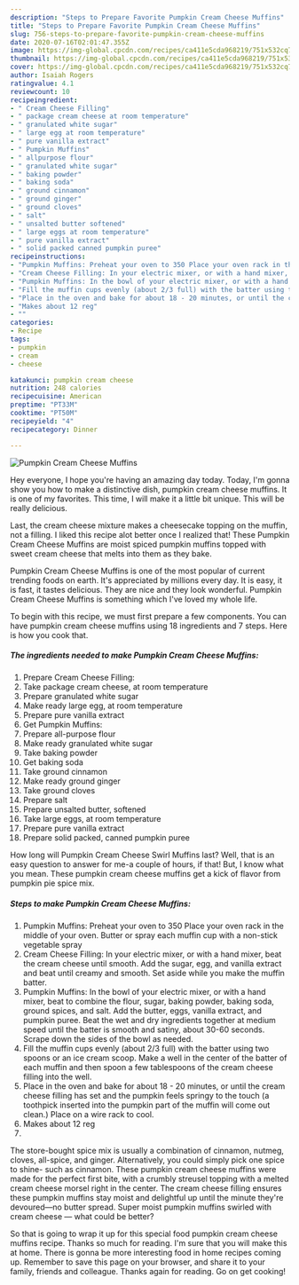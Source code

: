 ```yaml
---
description: "Steps to Prepare Favorite Pumpkin Cream Cheese Muffins"
title: "Steps to Prepare Favorite Pumpkin Cream Cheese Muffins"
slug: 756-steps-to-prepare-favorite-pumpkin-cream-cheese-muffins
date: 2020-07-16T02:01:47.355Z
image: https://img-global.cpcdn.com/recipes/ca411e5cda968219/751x532cq70/pumpkin-cream-cheese-muffins-recipe-main-photo.jpg
thumbnail: https://img-global.cpcdn.com/recipes/ca411e5cda968219/751x532cq70/pumpkin-cream-cheese-muffins-recipe-main-photo.jpg
cover: https://img-global.cpcdn.com/recipes/ca411e5cda968219/751x532cq70/pumpkin-cream-cheese-muffins-recipe-main-photo.jpg
author: Isaiah Rogers
ratingvalue: 4.1
reviewcount: 10
recipeingredient:
- " Cream Cheese Filling"
- " package cream cheese at room temperature"
- " granulated white sugar"
- " large egg at room temperature"
- " pure vanilla extract"
- " Pumpkin Muffins"
- " allpurpose flour"
- " granulated white sugar"
- " baking powder"
- " baking soda"
- " ground cinnamon"
- " ground ginger"
- " ground cloves"
- " salt"
- " unsalted butter softened"
- " large eggs at room temperature"
- " pure vanilla extract"
- " solid packed canned pumpkin puree"
recipeinstructions:
- "Pumpkin Muffins: Preheat your oven to 350 Place your oven rack in the middle of your oven. Butter or spray each muffin cup with a non-stick vegetable spray"
- "Cream Cheese Filling: In your electric mixer, or with a hand mixer, beat the cream cheese until smooth. Add the sugar, egg, and vanilla extract and beat until creamy and smooth. Set aside while you make the muffin batter."
- "Pumpkin Muffins: In the bowl of your electric mixer, or with a hand mixer, beat to combine the flour, sugar, baking powder, baking soda, ground spices, and salt. Add the butter, eggs, vanilla extract, and pumpkin puree. Beat the wet and dry ingredients together at medium speed until the batter is smooth and satiny, about 30-60 seconds. Scrape down the sides of the bowl as needed."
- "Fill the muffin cups evenly (about 2/3 full) with the batter using two spoons or an ice cream scoop. Make a well in the center of the batter of each muffin and then spoon a few tablespoons of the cream cheese filling into the well."
- "Place in the oven and bake for about 18 - 20 minutes, or until the cream cheese filling has set and the pumpkin feels springy to the touch (a toothpick inserted into the pumpkin part of the muffin will come out clean.) Place on a wire rack to cool."
- "Makes about 12 reg"
- ""
categories:
- Recipe
tags:
- pumpkin
- cream
- cheese

katakunci: pumpkin cream cheese 
nutrition: 248 calories
recipecuisine: American
preptime: "PT33M"
cooktime: "PT50M"
recipeyield: "4"
recipecategory: Dinner

---
```



![Pumpkin Cream Cheese Muffins](https://img-global.cpcdn.com/recipes/ca411e5cda968219/751x532cq70/pumpkin-cream-cheese-muffins-recipe-main-photo.jpg)

Hey everyone, I hope you're having an amazing day today. Today, I'm gonna show you how to make a distinctive dish, pumpkin cream cheese muffins. It is one of my favorites. This time, I will make it a little bit unique. This will be really delicious.

Last, the cream cheese mixture makes a cheesecake topping on the muffin, not a filling. I liked this recipe alot better once I realized that! These Pumpkin Cream Cheese Muffins are moist spiced pumpkin muffins topped with sweet cream cheese that melts into them as they bake.

Pumpkin Cream Cheese Muffins is one of the most popular of current trending foods on earth. It's appreciated by millions every day. It is easy, it is fast, it tastes delicious. They are nice and they look wonderful. Pumpkin Cream Cheese Muffins is something which I've loved my whole life.


To begin with this recipe, we must first prepare a few components. You can have pumpkin cream cheese muffins using 18 ingredients and 7 steps. Here is how you cook that.

<!--inarticleads1-->

##### The ingredients needed to make Pumpkin Cream Cheese Muffins:

1. Prepare  Cream Cheese Filling:
1. Take  package cream cheese, at room temperature
1. Prepare  granulated white sugar
1. Make ready  large egg, at room temperature
1. Prepare  pure vanilla extract
1. Get  Pumpkin Muffins:
1. Prepare  all-purpose flour
1. Make ready  granulated white sugar
1. Take  baking powder
1. Get  baking soda
1. Take  ground cinnamon
1. Make ready  ground ginger
1. Take  ground cloves
1. Prepare  salt
1. Prepare  unsalted butter, softened
1. Take  large eggs, at room temperature
1. Prepare  pure vanilla extract
1. Prepare  solid packed, canned pumpkin puree


How long will Pumpkin Cream Cheese Swirl Muffins last? Well, that is an easy question to answer for me-a couple of hours, if that! But, I know what you mean. These pumpkin cream cheese muffins get a kick of flavor from pumpkin pie spice mix. 

<!--inarticleads2-->

##### Steps to make Pumpkin Cream Cheese Muffins:

1. Pumpkin Muffins: Preheat your oven to 350 Place your oven rack in the middle of your oven. Butter or spray each muffin cup with a non-stick vegetable spray
1. Cream Cheese Filling: In your electric mixer, or with a hand mixer, beat the cream cheese until smooth. Add the sugar, egg, and vanilla extract and beat until creamy and smooth. Set aside while you make the muffin batter.
1. Pumpkin Muffins: In the bowl of your electric mixer, or with a hand mixer, beat to combine the flour, sugar, baking powder, baking soda, ground spices, and salt. Add the butter, eggs, vanilla extract, and pumpkin puree. Beat the wet and dry ingredients together at medium speed until the batter is smooth and satiny, about 30-60 seconds. Scrape down the sides of the bowl as needed.
1. Fill the muffin cups evenly (about 2/3 full) with the batter using two spoons or an ice cream scoop. Make a well in the center of the batter of each muffin and then spoon a few tablespoons of the cream cheese filling into the well.
1. Place in the oven and bake for about 18 - 20 minutes, or until the cream cheese filling has set and the pumpkin feels springy to the touch (a toothpick inserted into the pumpkin part of the muffin will come out clean.) Place on a wire rack to cool.
1. Makes about 12 reg
1. 


The store-bought spice mix is usually a combination of cinnamon, nutmeg, cloves, all-spice, and ginger. Alternatively, you could simply pick one spice to shine- such as cinnamon. These pumpkin cream cheese muffins were made for the perfect first bite, with a crumbly streusel topping with a melted cream cheese morsel right in the center. The cream cheese filling ensures these pumpkin muffins stay moist and delightful up until the minute they&#39;re devoured—no butter spread. Super moist pumpkin muffins swirled with cream cheese — what could be better? 

So that is going to wrap it up for this special food pumpkin cream cheese muffins recipe. Thanks so much for reading. I'm sure that you will make this at home. There is gonna be more interesting food in home recipes coming up. Remember to save this page on your browser, and share it to your family, friends and colleague. Thanks again for reading. Go on get cooking!

